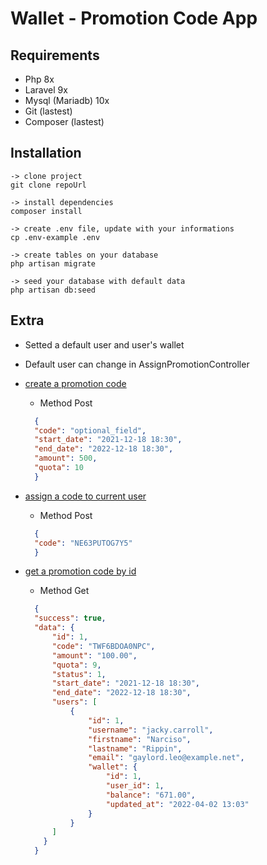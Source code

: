 
# Wallet - Promotion Code App

## Requirements
- Php 8x
- Laravel 9x
- Mysql (Mariadb) 10x 
- Git (lastest)
- Composer (lastest)

## Installation
    -> clone project
    git clone repoUrl

    -> install dependencies
    composer install

    -> create .env file, update with your informations 
    cp .env-example .env

    -> create tables on your database
    php artisan migrate

    -> seed your database with default data
    php artisan db:seed

## Extra
- Setted a default user and user's wallet
- Default user can change in AssignPromotionController 
- [create a promotion code](http://your.domain/api/promotion-codes)
    - Method Post
  ```json
    {
    "code": "optional_field",
    "start_date": "2021-12-18 18:30",
    "end_date": "2022-12-18 18:30",
    "amount": 500,
    "quota": 10
    }
    ```
- [assign a code to current user](http://your.domain/api/assign-promotion)
    - Method Post
  ```json
    {
    "code": "NE63PUTOG7Y5"
    }
    ```

- [get a promotion code by id](http://your.domain/api/promotion-codes/1)
    - Method Get
  ```json
    {
    "success": true,
    "data": {
        "id": 1,
        "code": "TWF6BDOA0NPC",
        "amount": "100.00",
        "quota": 9,
        "status": 1,
        "start_date": "2021-12-18 18:30",
        "end_date": "2022-12-18 18:30",
        "users": [
            {
                "id": 1,
                "username": "jacky.carroll",
                "firstname": "Narciso",
                "lastname": "Rippin",
                "email": "gaylord.leo@example.net",
                "wallet": {
                    "id": 1,
                    "user_id": 1,
                    "balance": "671.00",
                    "updated_at": "2022-04-02 13:03"
                }
            }
        ]
      }
    }
    ```
